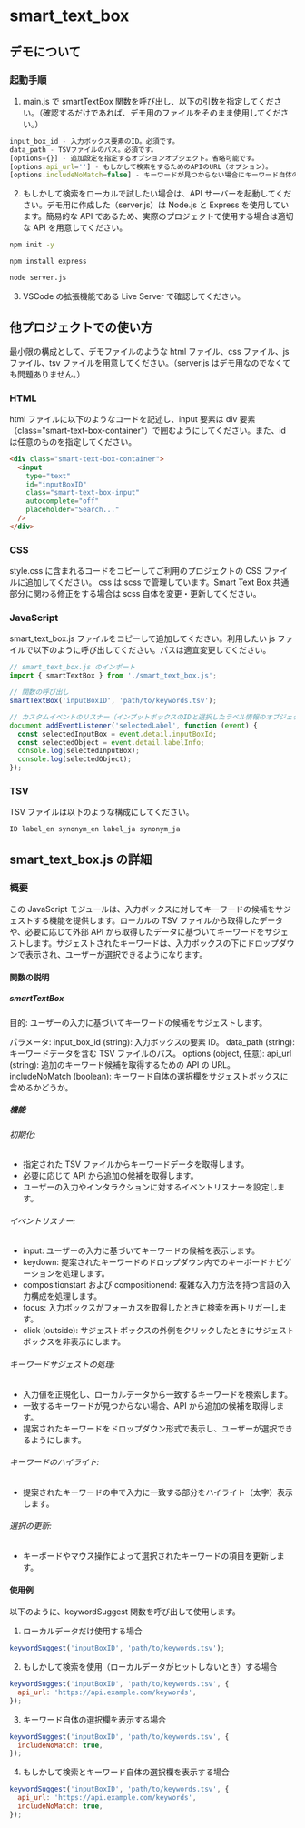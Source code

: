 # smart_text_box

## デモについて

### 起動手順

1. main.js で smartTextBox 関数を呼び出し、以下の引数を指定してください。（確認するだけであれば、デモ用のファイルをそのまま使用してください。）

```javascript
input_box_id - 入力ボックス要素のID。必須です。
data_path - TSVファイルのパス。必須です。
[options={}] - 追加設定を指定するオプションオブジェクト。省略可能です。
[options.api_url=''] - もしかして検索をするためのAPIのURL（オプション）。
[options.includeNoMatch=false] - キーワードが見つからない場合にキーワード自体の選択欄を含めるかどうか（オプション）。
```

2. もしかして検索をローカルで試したい場合は、API サーバーを起動してください。デモ用に作成した（server.js）は Node.js と Express を使用しています。簡易的な API であるため、実際のプロジェクトで使用する場合は適切な API を用意してください。

```sh
npm init -y
```

```sh
npm install express
```

```sh
node server.js
```

3. VSCode の拡張機能である Live Server で確認してください。

## 他プロジェクトでの使い方

最小限の構成として、デモファイルのような html ファイル、css ファイル、js ファイル、tsv ファイルを用意してください。（server.js はデモ用なのでなくても問題ありません。）

### HTML

html ファイルに以下のようなコードを記述し、input 要素は div 要素（class="smart-text-box-container"）で囲むようにしてください。また、id は任意のものを指定してください。

```html
<div class="smart-text-box-container">
  <input
    type="text"
    id="inputBoxID"
    class="smart-text-box-input"
    autocomplete="off"
    placeholder="Search..."
  />
</div>
```

### CSS

style.css に含まれるコードをコピーしてご利用のプロジェクトの CSS ファイルに追加してください。
css は scss で管理しています。Smart Text Box 共通部分に関わる修正をする場合は scss 自体を変更・更新してください。

### JavaScript

smart_text_box.js ファイルをコピーして追加してください。利用したい js ファイルで以下のように呼び出してください。パスは適宜変更してください。

```javascript
// smart_text_box.js のインポート
import { smartTextBox } from './smart_text_box.js';

// 関数の呼び出し
smartTextBox('inputBoxID', 'path/to/keywords.tsv');

// カスタムイベントのリスナー（インプットボックスのIDと選択したラベル情報のオブジェクトを取得し、Consoleに表示する例）
document.addEventListener('selectedLabel', function (event) {
  const selectedInputBox = event.detail.inputBoxId;
  const selectedObject = event.detail.labelInfo;
  console.log(selectedInputBox);
  console.log(selectedObject);
});
```

### TSV

TSV ファイルは以下のような構成にしてください。

```tsv
ID label_en synonym_en label_ja synonym_ja
```

## smart_text_box.js の詳細

### 概要

この JavaScript モジュールは、入力ボックスに対してキーワードの候補をサジェストする機能を提供します。ローカルの TSV ファイルから取得したデータや、必要に応じて外部 API から取得したデータに基づいてキーワードをサジェストします。サジェストされたキーワードは、入力ボックスの下にドロップダウンで表示され、ユーザーが選択できるようになります。

#### 関数の説明

##### smartTextBox

目的: ユーザーの入力に基づいてキーワードの候補をサジェストします。

パラメータ:
input_box_id (string): 入力ボックスの要素 ID。
data_path (string): キーワードデータを含む TSV ファイルのパス。
options (object, 任意):
api_url (string): 追加のキーワード候補を取得するための API の URL。
includeNoMatch (boolean): キーワード自体の選択欄をサジェストボックスに含めるかどうか。

##### 機能

###### 初期化:

- 指定された TSV ファイルからキーワードデータを取得します。
- 必要に応じて API から追加の候補を取得します。
- ユーザーの入力やインタラクションに対するイベントリスナーを設定します。

###### イベントリスナー:

- input: ユーザーの入力に基づいてキーワードの候補を表示します。
- keydown: 提案されたキーワードのドロップダウン内でのキーボードナビゲーションを処理します。
- compositionstart および compositionend: 複雑な入力方法を持つ言語の入力構成を処理します。
- focus: 入力ボックスがフォーカスを取得したときに検索を再トリガーします。
- click (outside): サジェストボックスの外側をクリックしたときにサジェストボックスを非表示にします。

###### キーワードサジェストの処理:

- 入力値を正規化し、ローカルデータから一致するキーワードを検索します。
- 一致するキーワードが見つからない場合、API から追加の候補を取得します。
- 提案されたキーワードをドロップダウン形式で表示し、ユーザーが選択できるようにします。

###### キーワードのハイライト:

- 提案されたキーワードの中で入力に一致する部分をハイライト（太字）表示します。

###### 選択の更新:

- キーボードやマウス操作によって選択されたキーワードの項目を更新します。

#### 使用例

以下のように、keywordSuggest 関数を呼び出して使用します。

1. ローカルデータだけ使用する場合

```javascript
keywordSuggest('inputBoxID', 'path/to/keywords.tsv');
```

2. もしかして検索を使用（ローカルデータがヒットしないとき）する場合

```javascript
keywordSuggest('inputBoxID', 'path/to/keywords.tsv', {
  api_url: 'https://api.example.com/keywords',
});
```

3. キーワード自体の選択欄を表示する場合

```javascript
keywordSuggest('inputBoxID', 'path/to/keywords.tsv', {
  includeNoMatch: true,
});
```

4. もしかして検索とキーワード自体の選択欄を表示する場合

```javascript
keywordSuggest('inputBoxID', 'path/to/keywords.tsv', {
  api_url: 'https://api.example.com/keywords',
  includeNoMatch: true,
});
```
